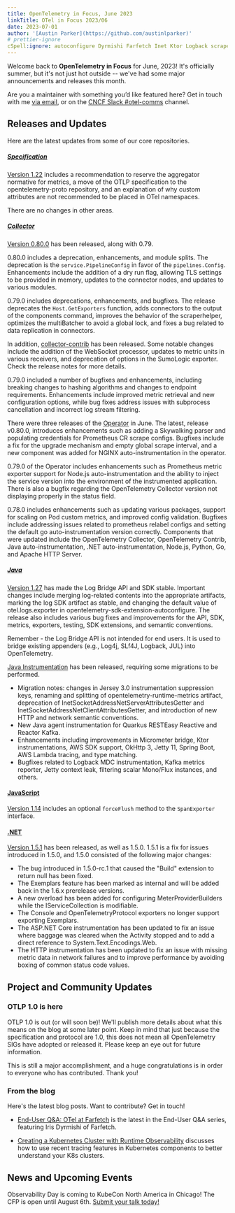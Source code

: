 ```yaml
---
title: OpenTelemetry in Focus, June 2023
linkTitle: OTel in Focus 2023/06
date: 2023-07-01
author: '[Austin Parker](https://github.com/austinlparker)'
# prettier-ignore
cSpell:ignore: autoconfigure Dyrmishi Farfetch Inet Ktor Logback scraperhelper Skywalking
---
```


Welcome back to **OpenTelemetry in Focus** for June, 2023! It's officially
summer, but it's not just hot outside -- we've had some major announcements and
releases this month.

Are you a maintainer with something you’d like featured here? Get in touch with
me [via email](mailto:austin+otel@ap2.io), or on the
[CNCF Slack #otel-comms](https://cloud-native.slack.com/archives/C02UN96HZH6)
channel.

## Releases and Updates

Here are the latest updates from some of our core repositories.

<!-- markdownlint-disable heading-increment -->

##### [Specification](/docs/specs/otel/)

[Version 1.22](https://github.com/open-telemetry/opentelemetry-specification/releases/tag/v1.22.0)
includes a recommendation to reserve the aggregator normative for metrics, a
move of the OTLP specification to the opentelemetry-proto repository, and an
explanation of why custom attributes are not recommended to be placed in OTel
namespaces.

There are no changes in other areas.

##### [Collector](/docs/collector/)

[Version 0.80.0](https://github.com/open-telemetry/opentelemetry-collector/releases/tag/v0.80.0)
has been released, along with 0.79.

0.80.0 includes a deprecation, enhancements, and module splits. The deprecation
is the `service.PipelineConfig` in favor of the `pipelines.Config`. Enhancements
include the addition of a dry run flag, allowing TLS settings to be provided in
memory, updates to the connector nodes, and updates to various modules.

0.79.0 includes deprecations, enhancements, and bugfixes. The release deprecates
the `Host.GetExporters` function, adds connectors to the output of the
components command, improves the behavior of the scraperhelper, optimizes the
multiBatcher to avoid a global lock, and fixes a bug related to data replication
in connectors.

In addition,
[collector-contrib](https://github.com/open-telemetry/opentelemetry-collector-contrib/releases/tag/v0.80.0)
has been released. Some notable changes include the addition of the WebSocket
processor, updates to metric units in various receivers, and deprecation of
options in the SumoLogic exporter. Check the release notes for more details.

0.79.0 included a number of bugfixes and enhancements, including breaking
changes to hashing algorithms and changes to endpoint requirements. Enhancements
include improved metric retrieval and new configuration options, while bug fixes
address issues with subprocess cancellation and incorrect log stream filtering.

There were three releases of the
[Operator](https://github.com/open-telemetry/opentelemetry-operator/releases/tag/v0.80.0)
in June. The latest, release v0.80.0, introduces enhancements such as adding a
Skywalking parser and populating credentials for Prometheus CR scrape configs.
Bugfixes include a fix for the upgrade mechanism and empty global scrape
interval, and a new component was added for NGINX auto-instrumentation in the
operator.

0.79.0 of the Operator includes enhancements such as Prometheus metric exporter
support for Node.js auto-instrumentation and the ability to inject the service
version into the environment of the instrumented application. There is also a
bugfix regarding the OpenTelemetry Collector version not displaying properly in
the status field.

0.78.0 includes enhancements such as updating various packages, support for
scaling on Pod custom metrics, and improved config validation. Bugfixes include
addressing issues related to prometheus relabel configs and setting the default
go auto-instrumentation version correctly. Components that were updated include
the OpenTelemetry Collector, OpenTelemetry Contrib, Java auto-instrumentation,
.NET auto-instrumentation, Node.js, Python, Go, and Apache HTTP Server.

##### [Java](/docs/instrumentation/java/)

[Version 1.27](https://github.com/open-telemetry/opentelemetry-java/releases/tag/v1.27.0)
has made the Log Bridge API and SDK stable. Important changes include merging
log-related contents into the appropriate artifacts, marking the log SDK
artifact as stable, and changing the default value of otel.logs.exporter in
opentelemetry-sdk-extension-autoconfigure. The release also includes various bug
fixes and improvements for the API, SDK, metrics, exporters, testing, SDK
extensions, and semantic conventions.

Remember - the Log Bridge API is not intended for end users. It is used to
bridge existing appenders (e.g., Log4j, SLf4J, Logback, JUL) into OpenTelemetry.

[Java Instrumentation](https://github.com/open-telemetry/opentelemetry-java-instrumentation/releases/tag/v1.27.0)
has been released, requiring some migrations to be performed.

- Migration notes: changes in Jersey 3.0 instrumentation suppression keys,
  renaming and splitting of opentelemetry-runtime-metrics artifact, deprecation
  of InetSocketAddressNetServerAttributesGetter and
  InetSocketAddressNetClientAttributesGetter, and introduction of new HTTP and
  network semantic conventions.
- New Java agent instrumentation for Quarkus RESTEasy Reactive and Reactor
  Kafka.
- Enhancements including improvements in Micrometer bridge, Ktor
  instrumentations, AWS SDK support, OkHttp 3, Jetty 11, Spring Boot, AWS Lambda
  tracing, and type matching.
- Bugfixes related to Logback MDC instrumentation, Kafka metrics reporter, Jetty
  context leak, filtering scalar Mono/Flux instances, and others.

#### [JavaScript](/docs/instrumentation/js/)

[Version 1.14](https://github.com/open-telemetry/opentelemetry-js/releases/tag/v1.14.0)
includes an optional `forceFlush` method to the `SpanExporter` interface.

#### [.NET](/docs/instrumentation/net/)

[Version 1.5.1](https://github.com/open-telemetry/opentelemetry-dotnet/releases/tag/core-1.5.1)
has been released, as well as 1.5.0. 1.5.1 is a fix for issues introduced in
1.5.0, and 1.5.0 consisted of the following major changes:

- The bug introduced in 1.5.0-rc.1 that caused the "Build" extension to return
  null has been fixed.
- The Exemplars feature has been marked as internal and will be added back in
  the 1.6.x prerelease versions.
- A new overload has been added for configuring MeterProviderBuilders while the
  IServiceCollection is modifiable.
- The Console and OpenTelemetryProtocol exporters no longer support exporting
  Exemplars.
- The ASP.NET Core instrumentation has been updated to fix an issue where
  baggage was cleared when the Activity stopped and to add a direct reference to
  System.Text.Encodings.Web.
- The HTTP instrumentation has been updated to fix an issue with missing metric
  data in network failures and to improve performance by avoiding boxing of
  common status code values.

## Project and Community Updates

### OTLP 1.0 is here

OTLP 1.0 is out (or will soon be)! We'll publish more details about what this
means on the blog at some later point. Keep in mind that just because the
specification and protocol are 1.0, this does not mean all OpenTelemetry SIGs
have adopted or released it. Please keep an eye out for future information.

This is still a major accomplishment, and a huge congratulations is in order to
everyone who has contributed. Thank you!

### From the blog

Here's the latest blog posts. Want to contribute? Get in touch!

- [End-User Q&A: OTel at Farfetch](/blog/2023/end-user-q-and-a-03/) is the
  latest in the End-User Q&A series, featuring Iris Dyrmishi of Farfetch.

- [Creating a Kubernetes Cluster with Runtime Observability](/blog/2023/k8s-runtime-observability/)
  discusses how to use recent tracing features in Kubernetes components to
  better understand your K8s clusters.

## News and Upcoming Events

Observability Day is coming to KubeCon North America in Chicago! The CFP is open
until August 6th.
[Submit your talk today!](https://events.linuxfoundation.org/kubecon-cloudnativecon-north-america/co-located-events/cfp-colocated-events/)
